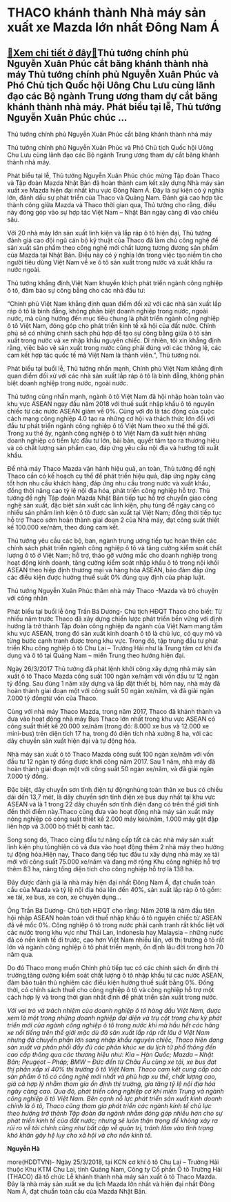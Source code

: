THACO khánh thành Nhà máy sản xuất xe Mazda lớn nhất Đông Nam Á
===============================================================

[:gift:Xem chi tiết ở đây:gift:](https://hddtvn.com/thaco-khanh-thanh-nha-may-san-xuat-xe-mazda-lon-nhat-dong-nam-a/)Thủ tướng chính phủ Nguyễn Xuân Phúc cắt băng khánh thành nhà máy Thủ tướng chính phủ Nguyễn Xuân Phúc và Phó Chủ tịch Quốc hội Uông Chu Lưu cùng lãnh đạo các Bộ ngành Trung ương tham dự cắt băng khánh thành nhà máy. Phát biểu tại lễ, Thủ tướng Nguyễn Xuân Phúc chúc …
----------------------------------------------------------------------------------------------------------------------------------------------------------------------------------------------------------------------------------------------------------------------------







 






 Thủ tướng chính phủ Nguyễn Xuân Phúc cắt băng khánh thành nhà máy 


Thủ tướng chính phủ Nguyễn Xuân Phúc và Phó Chủ tịch Quốc hội Uông Chu Lưu cùng lãnh đạo các Bộ ngành Trung ương tham dự cắt băng khánh thành nhà máy.


Phát biểu tại lễ, Thủ tướng Nguyễn Xuân Phúc chúc mừng Tập đoàn Thaco và Tập đoàn Mazda Nhật Bản đã hoàn thành cam kết xây dựng Nhà máy sản xuất xe Mazda hiện đại nhất khu vực Đông Nam Á. Đây là sự kiện có ý nghĩa lớn, đánh dấu sự phát triển của Thaco và Quảng Nam. Đánh giá cao hợp tác thành công giữa Mazda và Thaco thời gian qua, Thủ tướng cho rằng, điều này đóng góp vào sự hợp tác Việt Nam – Nhật Bản ngày càng đi vào chiều sâu.


Với 20 nhà máy lớn sản xuất linh kiện và lắp ráp ô tô hiện đại, Thủ tướng đánh giá cao đội ngũ cán bộ kỹ thuật của Thaco đã làm chủ công nghệ để sản xuất sản phẩm theo công nghệ mới chất lượng tương đương sản phẩm của Mazda tại Nhật Bản. Điều này có ý nghĩa lớn trong việc tạo niềm tin cho người tiêu dùng Việt Nam về xe ô tô sản xuất trong nước và xuất khẩu ra nước ngoài. 


Thủ tướng khẳng định,Việt Nam khuyến khích phát triển ngành công nghiệp ô tô, đảm bảo sự công bằng cho các nhà đầu tư:


“Chính phủ Việt Nam khẳng định quan điểm đối xử với các nhà sản xuất lắp ráp ô tô là bình đẳng, không phân biệt doanh nghiệp trong nước, ngoài nước, mà cùng hướng đến mục tiêu chung là phát triển ngành công nghiệp ô tô Việt Nam, đóng góp cho phát triển kinh tế xã hội của đất nước. Chính phủ sẽ có những chính sách phù hợp để tạo sự công bằng giữa ô tô sản xuất trong nước và xe nhập khẩu nguyên chiếc. Dĩ nhiên, tôi xin khẳng định rằng, việc bảo vệ sản xuất trong nước cũng phải đúng với các thông lệ, các cam kết hợp tác quốc tế mà Việt Nam là thành viên.”, Thủ tướng nói.











 








Phát biểu tại buổi lễ, Thủ tướng nhấn mạnh, Chính phủ Việt Nam khẳng định quan điểm đối xử với các nhà sản xuất lắp ráp ô tô là bình đẳng, không phân biệt doanh nghiệp trong nước, ngoài nước.



Thủ tướng cũng nhấn mạnh, ngành ô tô Việt Nam đã hội nhập hoàn toàn vào khu vực ASEAN ngay đầu năm 2018 với thuế suất nhập khẩu ô tô nguyên chiếc từ các nước ASEAN giảm về 0%. Cùng với đó là tác động của cuộc cách mạng công nghiệp 4.0 tạo ra những cơ hội và thách thức lớn đối với đầu tư phát triển ngành công nghiệp ô tô Việt Nam theo xu thế thế giới. Trong xu thế ấy, ngành công nghiệp ô tô Việt Nam đã xuất hiện những doanh nghiệp có tiềm lực đầu tư lớn, bài bản, quyết tâm tạo ra thương hiệu và có chất lượng sản phẩm cao, đáp ứng yêu cầu nội địa và hướng tới xuất khẩu.


 Để nhà máy Thaco Mazda vận hành hiệu quả, an toàn, Thủ tướng đề nghị Thaco cần có kế hoạch cụ thể để phát triển hiệu quả, đáp ứng ngày càng tốt hơn nhu cầu khách hàng, đáp ứng nhu cầu trong nước và xuất khẩu, đồng thời nâng cao tỷ lệ nội địa hóa, phát triển công nghiệp hỗ trợ. Thủ tướng đề nghị Tập đoàn Mazda Nhật Bản tiếp tục hỗ trợ chuyển giao công nghệ sản xuất, đặc biệt sản xuất các linh kiện, phụ tùng để ngày càng có nhiều sản phẩm linh kiện ô tô được sản xuất tại Việt Nam; đồng thời tiếp tục hỗ trợ Thaco sớm hoàn thành giai đoạn 2 của Nhà máy, đạt công suất thiết kế 100.000 xe/năm, theo đúng cam kết.


Thủ tướng yêu cầu các bộ, ban, ngành trung ương tiếp tục hoàn thiện các chính sách phát triển ngành công nghiệp ô tô và tăng cường kiểm soát chất lượng ô tô ở Việt Nam; hỗ trợ, tháo gỡ vướng mắc cho doanh nghiệp trong hoạt động kinh doanh, tăng cường kiểm soát nhập khẩu ô tô trong nội khối ASEAN theo hiệp định thương mại và hàng hóa ASEAN, bảo đảm đáp ứng các điều kiện được hưởng thuế suất 0% đúng quy định của pháp luật.










 






Thủ tướng Nguyễn Xuân Phúc thăm nhà máy Thaco -Mazda và trò chuyện với công nhân



Phát biểu tại buổi lễ ông Trần Bá Dương- Chủ tịch HĐQT Thaco cho biết: Từ nhiều năm trước Thaco đã xây dựng chiến lược phát triển bền vững với định hướng là trở thành Tập đoàn công nghiệp đa ngành của Việt Nam mang tầm khu vực ASEAN, trong đó sản xuất kinh doanh ô tô là chủ lực, có quy mô và từng bước cạnh tranh được trong khu vực. Trong đó, tập trung đầu tư phát triển Khu công nghiệp ô tô Chu Lai – Trường Hải như là Trung tâm cơ khí đa dụng và ô tô tại Quảng Nam – miền Trung theo hướng hiện đại.


Ngày 26/3/2017 Thủ tướng đã phát lệnh khởi công xây dựng nhà máy sản xuất ô tô Thaco Mazda công suất 100 ngàn xe/năm với vốn đầu tư 12 ngàn tỷ đồng. Sau đúng 1 năm xây dựng và lắp đặt thiết bị, hôm nay, nhà máy đã hoàn thành giai đoạn một với công suất 50 ngàn xe/năm, và đã giải ngân 7.000 tỷ đồngtừ vốn của Thaco.


Cùng với nhà máy Thaco Mazda, trong năm 2017, Thaco đã khánh thành và đưa vào hoạt động nhà máy Bus Thaco lớn nhất trong khu vực ASEAN có công suất thiết kế 20.000 xe/năm (trong đó: 8.000 xe bus và 12.000 xe mini-bus) trên diện tích 17 ha, trong đó diện tích nhà xưởng 8 ha, với các dây chuyền sản xuất hiện đại và tự động hóa. 











 








Nhà máy sản xuất ô tô Thaco Mazda công suất 100 ngàn xe/năm với vốn đầu tư 12 ngàn tỷ đồng được khởi công năm 2017. Sau 1 năm, nhà máy đã hoàn thành giai đoạn một với công suất 50 ngàn xe/năm, và đã giải ngân 7.000 tỷ đồng.



Đặc biệt, dây chuyền sơn tĩnh điện tự độngnhúng toàn thân xe bus có chiều dài đến 13,7 mét, là dây chuyền sơn tĩnh điện xe bus duy nhất tại khu vực ASEAN và là 1 trong 22 dây chuyền sơn tĩnh điện đang có trên thế giới tính đến thời điểm này.Thaco cũng đưa vào hoạt động nhà máy sản xuất máy nông nghiệp có công suất thiết kế 2.000 máy kéo/năm, 1.000 máy gặt đập liên hợp và 3.000 bộ thiết bị canh tác. 


Song song đó, Thaco cũng đầu tư nâng cấp tất cả các nhà máy sản xuất linh kiện phụ tùnghiện có và đưa vào hoạt động thêm 2 nhà máy theo hướng tự động hóa.Hiện nay, Thaco đang tiếp tục đầu tư xây dựng nhà máy xe tải mới với công suất 75.000 xe/năm và đang mở rộng Khu công nghiệp hỗ trợ thêm 83 ha, nâng tổng diện tích cho công nghiệp hỗ trợ là 138 ha.











 








Đây được đánh giá là nhà máy hiện đại nhất Đông Nam Á, đạt chuẩn toàn cầu của Mazda và tỷ lệ nội địa hóa lên đến 40%, sản xuất lắp ráp ô tô gồm: xe tải, xe bus, xe con, xe chuyên dụng…



Ông Trần Bá Dương- Chủ tịch HĐQT cho rằng: Năm 2018 là năm đầu tiên hội nhập ASEAN hoàn toàn với thuế nhập khẩu ô tô nguyên chiếc từ ASEAN đã về mốc 0%. Công nghiệp ô tô trong nước phải cạnh tranh rất khốc liệt với các nước trong khu vực như Thái Lan, Indonesia hay Malaysia – những nước đã có nền kinh tế đi trước, cao hơn Việt Nam nhiều lần, với thị trường ô tô rất lớn và ngành công nghiệp ô tô phát triển mạnh, ổn định lâu đời trong hơn 70 năm qua.


Do đó Thaco mong muốn Chính phủ tiếp tục có các chính sách ổn định thị trường,tăng cường kiểm soát chất lượng ô tô nhập khẩu từ các nước ASEAN, đảm bảo tuân thủ nghiêm các điều kiện hưởng thuế suất bằng 0%. Đồng thời, có chính sách thuế cho công nghiệp ô tô và công nghiệp hỗ trợ một cách hợp lý và trong thời gian nhất định để phát triển sản xuất trong nước. 







*Với vai trò và trách nhiệm của doanh nghiệp ô tô hàng đầu Việt Nam, được xem là một trong những doanh nghiệp đại diện và trụ cột trong chu kỳ phát triển mới của ngành công nghiệp ô tô trong nước khi mà hầu hết các hãng xe nổi tiếng trên thế giới mặc dù đã sản xuất lắp ráp rất lâu ở Việt Nam nhưng đã chuyển phần lớn sang nhập khẩu nguyên chiếc, Thaco hiện đang sản xuất và phân phối đầy đủ các phân khúc xe du lịch từ phổ thông đến cao cấp thông qua các thương hiệu như: Kia – Hàn Quốc; Mazda – Nhật Bản; Peugeot – Pháp; BMW – Đức đến từ Châu Âu cùng xe tải, xe bus đạt thị phần xấp xỉ 40% thị trường ô tô Việt Nam. Thaco cam kết cung cấp các sản phẩm ô tô có công nghệ mới nhất và phù hợp xu thế, chất lượng cao, giá cả hợp lý nhằm tham gia ổn định thị trường, gia tăng tỷ lệ nội địa hóa ngày càng cao. Qua đó, phát triển công nghiệp cơ khí miền Trung và ngành công nghiệp ô tô Việt Nam. Bên cạnh nỗ lực phát triển sản xuất kinh doanh chính là ô tô, Thaco cũng tham gia phát triển các ngành kinh tế chủ lực theo hướng trở thành Tập đoàn đa ngành nhằm đóng góp nhiều hơn cho sự phát triển kinh tế của đất nước; nhưng sẽ luôn thận trọng để không xảy ra rủi ro về tài chính cũng như bất cập về quản trị, tránh lâm vào tình trạng khó khăn gây hệ lụy cho xã hội và cho nền kinh tế.* 






 



















**Nguyễn Hà**



more(HDDTVN)- Ngày 25/3/2018, tại KCN cơ khí ô tô Chu Lai – Trường Hải thuộc Khu KTM Chu Lai, tỉnh Quảng Nam, Công ty Cổ phần Ô tô Trường Hải (THACO) đã tổ chức Lễ khánh thành nhà máy sản xuất ô tô Thaco Mazda. Đây là nhà máy sản xuất xe du lịch Mazda lớn nhất và hiện đại nhất Đông Nam Á, đạt chuẩn toàn cầu của Mazda Nhật Bản.


